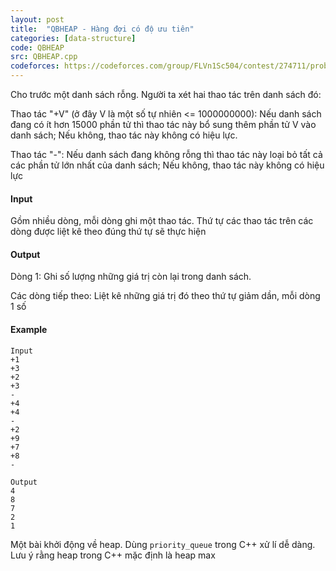 ```yaml
---
layout: post
title:  "QBHEAP - Hàng đợi có độ ưu tiên"
categories: [data-structure]
code: QBHEAP
src: QBHEAP.cpp
codeforces: https://codeforces.com/group/FLVn1Sc504/contest/274711/problem/H
---
```




  



Cho trước một danh sách rỗng. Người ta xét hai thao tác trên danh sách đó:

Thao tác "+V" (ở đây V là một số tự nhiên <= 1000000000): Nếu danh sách đang có ít hơn 15000 phần tử thì thao tác này bổ sung thêm phần tử V vào danh sách; Nếu không, thao tác này không có hiệu lực.

Thao tác "-": Nếu danh sách đang không rỗng thì thao tác này loại bỏ tất cả các phần tử lớn nhất của danh sách; Nếu không, thao tác này không có hiệu lực

#### Input

Gồm nhiều dòng, mỗi dòng ghi một thao tác. Thứ tự các thao tác trên các dòng được liệt kê theo đúng thứ tự sẽ thực hiện

#### Output

Dòng 1: Ghi số lượng những giá trị còn lại trong danh sách.

Các dòng tiếp theo: Liệt kê những giá trị đó theo thứ tự giảm dần, mỗi dòng 1 số

#### Example

```
Input
+1
+3
+2
+3
-
+4
+4
-
+2
+9
+7
+8
-

Output
4
8 
7 
2 
1 

```

<!--more-->



Một bài khởi động về heap. Dùng `priority_queue` trong C++ xử lí dễ dàng. Lưu ý rằng heap trong C++ mặc định là heap max

